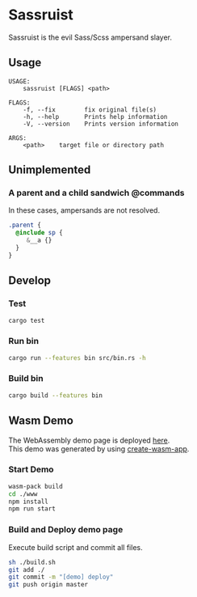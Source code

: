 # Sassruist
Sassruist is the evil Sass/Scss ampersand slayer.

## Usage
```
USAGE:
    sassruist [FLAGS] <path>

FLAGS:
    -f, --fix        fix original file(s)
    -h, --help       Prints help information
    -V, --version    Prints version information

ARGS:
    <path>    target file or directory path
```

## Unimplemented
### A parent and a child sandwich @commands
In these cases, ampersands are not resolved.
```scss
.parent {      
  @include sp {
     &__a {}   
  }            
}              
```

## Develop
### Test
```sh
cargo test
```

### Run bin
```sh
cargo run --features bin src/bin.rs -h
```

### Build bin
```sh
cargo build --features bin
```

## Wasm Demo
The WebAssembly demo page is deployed [here](https://determined-wescoff-282115.netlify.com/).  
This demo was generated by using [create-wasm-app](https://github.com/rustwasm/create-wasm-app).

### Start Demo
```sh
wasm-pack build
cd ./www
npm install
npm run start
```

### Build and Deploy demo page
Execute build script and commit all files.
```sh
sh ./build.sh
git add ./
git commit -m "[demo] deploy"
git push origin master
```
